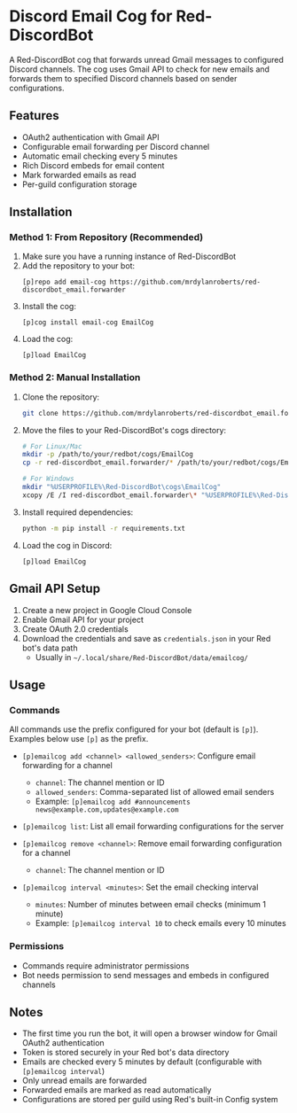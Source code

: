 # Discord Email Cog for Red-DiscordBot

A Red-DiscordBot cog that forwards unread Gmail messages to configured Discord channels. The cog uses Gmail API to check for new emails and forwards them to specified Discord channels based on sender configurations.

## Features

- OAuth2 authentication with Gmail API
- Configurable email forwarding per Discord channel
- Automatic email checking every 5 minutes
- Rich Discord embeds for email content
- Mark forwarded emails as read
- Per-guild configuration storage

## Installation

### Method 1: From Repository (Recommended)

1. Make sure you have a running instance of Red-DiscordBot
2. Add the repository to your bot:
   ```
   [p]repo add email-cog https://github.com/mrdylanroberts/red-discordbot_email.forwarder
   ```
3. Install the cog:
   ```
   [p]cog install email-cog EmailCog
   ```
4. Load the cog:
   ```
   [p]load EmailCog
   ```

### Method 2: Manual Installation

1. Clone the repository:
   ```bash
   git clone https://github.com/mrdylanroberts/red-discordbot_email.forwarder
   ```
2. Move the files to your Red-DiscordBot's cogs directory:
   ```bash
   # For Linux/Mac
   mkdir -p /path/to/your/redbot/cogs/EmailCog
   cp -r red-discordbot_email.forwarder/* /path/to/your/redbot/cogs/EmailCog/
   
   # For Windows
   mkdir "%USERPROFILE%\Red-DiscordBot\cogs\EmailCog"
   xcopy /E /I red-discordbot_email.forwarder\* "%USERPROFILE%\Red-DiscordBot\cogs\EmailCog\"
   ```
3. Install required dependencies:
   ```bash
   python -m pip install -r requirements.txt
   ```
4. Load the cog in Discord:
   ```
   [p]load EmailCog
   ```

## Gmail API Setup

1. Create a new project in Google Cloud Console
2. Enable Gmail API for your project
3. Create OAuth 2.0 credentials
4. Download the credentials and save as `credentials.json` in your Red bot's data path
   - Usually in `~/.local/share/Red-DiscordBot/data/emailcog/`

## Usage

### Commands

All commands use the prefix configured for your bot (default is `[p]`). Examples below use `[p]` as the prefix.

- `[p]emailcog add <channel> <allowed_senders>`: Configure email forwarding for a channel
  - `channel`: The channel mention or ID
  - `allowed_senders`: Comma-separated list of allowed email senders
  - Example: `[p]emailcog add #announcements news@example.com,updates@example.com`

- `[p]emailcog list`: List all email forwarding configurations for the server

- `[p]emailcog remove <channel>`: Remove email forwarding configuration for a channel
  - `channel`: The channel mention or ID

- `[p]emailcog interval <minutes>`: Set the email checking interval
  - `minutes`: Number of minutes between email checks (minimum 1 minute)
  - Example: `[p]emailcog interval 10` to check emails every 10 minutes

### Permissions

- Commands require administrator permissions
- Bot needs permission to send messages and embeds in configured channels

## Notes

- The first time you run the bot, it will open a browser window for Gmail OAuth2 authentication
- Token is stored securely in your Red bot's data directory
- Emails are checked every 5 minutes by default (configurable with `[p]emailcog interval`)
- Only unread emails are forwarded
- Forwarded emails are marked as read automatically
- Configurations are stored per guild using Red's built-in Config system